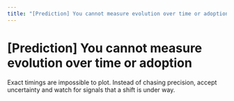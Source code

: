 ```yaml
---
title: "[Prediction] You cannot measure evolution over time or adoption"
---
```


# [Prediction] You cannot measure evolution over time or adoption

Exact timings are impossible to plot. Instead of chasing precision, accept uncertainty and watch for signals that a shift is under way.

